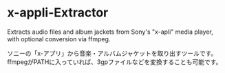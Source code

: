 # x-appli-Extractor
Extracts audio files and album jackets from Sony's "x-apli" media player, with optional conversion via ffmpeg.

ソニーの「x-アプリ」から音楽・アルバムジャケットを取り出すツールです。ffmpegがPATHに入っていれば、3gpファイルなどを変換することも可能です。
